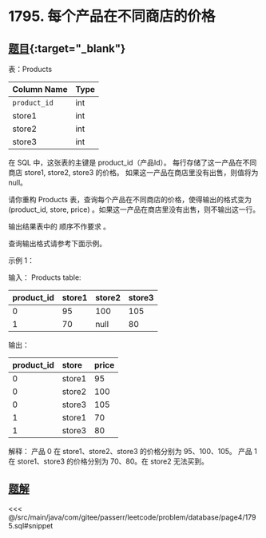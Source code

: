 # 1795. 每个产品在不同商店的价格
## [题目](https://leetcode.cn/problems/rearrange-products-table/){:target="_blank"}

表：Products

| Column Name  | Type |
|:-------------|:-----|
| `product_id` | int  |
| store1       | int  |
| store2       | int  |
| store3       | int  |

在 SQL 中，这张表的主键是 product_id（产品Id）。
每行存储了这一产品在不同商店 store1, store2, store3 的价格。
如果这一产品在商店里没有出售，则值将为 null。

请你重构 Products 表，查询每个产品在不同商店的价格，使得输出的格式变为(product_id, store, price) 。如果这一产品在商店里没有出售，则不输出这一行。

输出结果表中的 顺序不作要求 。

查询输出格式请参考下面示例。

示例 1：

输入：
Products table:

| product_id | store1 | store2 | store3 |
|:-----------|:-------|:-------|:-------|
| 0          | 95     | 100    | 105    |
| 1          | 70     | null   | 80     |

输出：

| product_id | store  | price |
|:-----------|:-------|:------|
| 0          | store1 | 95    |
| 0          | store2 | 100   |
| 0          | store3 | 105   |
| 1          | store1 | 70    |
| 1          | store3 | 80    |

解释：
产品 0 在 store1、store2、store3 的价格分别为 95、100、105。
产品 1 在 store1、store3 的价格分别为 70、80。在 store2 无法买到。

## [题解](https://github.com/PasseRR/JavaLeetCode/blob/master/src/main/java/com/gitee/passerr/leetcode/problem/database/page4/1795.sql)

<<< @/src/main/java/com/gitee/passerr/leetcode/problem/database/page4/1795.sql#snippet
